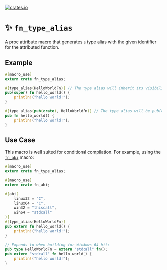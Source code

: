 [![crates.io](https://img.shields.io/crates/v/fn_type_alias.svg)](https://crates.io/crates/fn_type_alias)

# ✨ `fn_type_alias`

A proc attribute macro that generates a type alias with the given identifier for the attributed function.

## Example

```rust
#[macro_use]
extern crate fn_type_alias;

#[type_alias(HelloWorldFn)] // The type alias will inherit its visibility from the function
pub(super) fn hello_world() {
	println!("hello world!");
}

#[type_alias(pub(crate), HelloWorldFn)] // The type alias will be pub(crate), but the function will be pub
pub fn hello_world() {
	println!("hello world!");
}
```

## Use Case

This macro is well suited for conditional compilation. For example, using the [`fn_abi`](https://crates.io/crates/fn_abi) macro:

```rust
#[macro_use]
extern crate fn_type_alias;

#[macro_use]
extern crate fn_abi;

#[abi(
	linux32 = "C",
	linux64 = "C",
	win32 = "thiscall",
	win64 = "stdcall"
)]
#[type_alias(HelloWorldFn)]
pub extern fn hello_world() {
	println!("hello world!");
}

// Expands to when building for Windows 64-bit:
pub type HelloWorldFn = extern "stdcall" fn();
pub extern "stdcall" fn hello_world() {
	println!("hello world!");
}
```